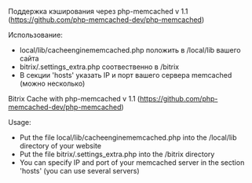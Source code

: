 Поддержка кэширования через php-memcached v 1.1
(https://github.com/php-memcached-dev/php-memcached)

Использование:

- local/lib/cacheenginememcached.php положить в /local/lib вашего сайта
- bitrix/.settings_extra.php соотвественно в /bitrix
- В секции 'hosts' указать IP и порт вашего сервера memcached (можно несколько)


Bitrix Cache with php-memcached v 1.1
(https://github.com/php-memcached-dev/php-memcached)

Usage:

- Put the file local/lib/cacheenginememcached.php into the /local/lib directory of your website
- Put the file bitrix/.settings_extra.php into the /bitrix directory 
- You can specify IP and port of your memcached server in the section 'hosts' (you can use several servers)

